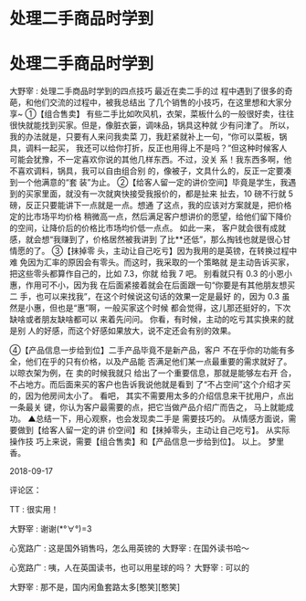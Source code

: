 # 处理二手商品时学到

# 处理二手商品时学到

大野宰 : 处理二手商品时学到的四点技巧 最近在卖二手的过 程中遇到了很多的奇葩，和他们交流的过程中，被我总结出 了几个销售的小技巧，在这里想和大家分享~ ①【组合售卖】 有些二手比如吹风机，衣架，菜板什么的一般很好卖，往往 很快就能找到买家。但是，像脏衣篓，调味品，锅具这种就 少有问津了。 所以，我的办法就是，只要有人来问我卖菜 刀，我赶紧就补上一句，“你可以菜板，锅具，调料一起买， 我还可以给你打折，反正也用得上不是吗？”但这种时候客人 可能会犹豫，不一定喜欢你说的其他几样东西。不过，没关 系！我东西多啊，他不喜欢调料，锅具，我可以自由组合别 的，像被子，文具什么的，反正一定要凑到一个他满意的“套 装”为止。 ②【给客人留一定的讲价空间】毕竟是学生，我遇 到的买家里面，就没有一次就爽快接受我报价的，都是扯来 扯去，10 磅不行就 5 磅，反正只要能讲下一点就是一点。想通 了这点，我的应该对方案就是，把价格定的比市场平均价格 稍微高一点，然后满足客户想讲价的愿望，给他们留下降价 的空间，让降价后的价格比市场均价低一点点。 如此一来， 客户就会很有成就感，就会想“我赚到了，价格居然被我讲到 了比**还低”，那么掏钱也就是很心甘情愿的了。 ③【抹掉零 头，主动让自己吃亏】因为我用的是英镑，在转换过程中难 免因为汇率的原因会有零头。而这时，我采取的一个策略就 是主动告诉买家，把这些零头都算作自己的，比如 7.3，你就 给我 7 吧。 别看就只有 0.3 的小恩小惠，作用可不小，因为我 在后面紧接着就会在后面跟一句“你要是有其他朋友想买二 手，也可以来找我”，在这个时候说这句话的效果一定是最好 的，因为 0.3 虽然是小惠，但也是“惠”啊，一般买家这个时候 都会觉得，这儿那还挺好的，下次缺啥或者朋友缺啥都可以 来着先问问。 你看，有时候，主动的吃亏其实换来的就是别 人的好感，而这个好感如果放大，说不定还会有别的效果。

④【产品信息一步给到位】二手产品毕竟不是新产品，客户 不在乎你的功能有多全，他们在乎的只有价格，以及产品能 否满足他们某一点最重要的需求就好了。 以晾衣架为例，在 卖的时候我就只 给出了一个重要信息，那就是能够左右开 合，不占地方。而后面来买的客户也告诉我说他就是看到 了“不占空间”这个介绍才买的，因为他房间太小了。 看吧， 其实不需要用太多的介绍信息来干扰用户，点出一条最关 键，你认为客户最需要的点，把它当做产品介绍广而告之， 马上就能成功。 ▲总结一下，用心观察，也会发现卖二手是 需要技巧的。 从情感方面说，需要做到【给客人留一定的讲 价空间】和【抹掉零头，主动让自己吃亏】。 从实际操作技 巧上来说，需要【组合售卖】和【产品信息一步给到位】。 以上。 梦里香。

2018-09-17

评论区：

TT : 很实用！

大野宰 : 谢谢(*°∀°)=3

心宽路广 : 这是国外销售吗，怎么用英镑的 大野宰 : 在国外读书哈～

心宽路广 : 咦，人在英国读书，也可以用星球的吗？ 大野宰 : 可以的

大野宰 : 那不是，国内闲鱼套路太多[憨笑][憨笑]